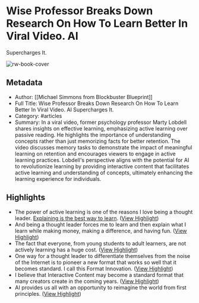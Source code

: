# Wise Professor Breaks Down Research On How To Learn Better In Viral Video. AI
 Supercharges It.

![rw-book-cover](https://readwise-assets.s3.amazonaws.com/static/images/article0.00998d930354.png)

## Metadata
- Author: [[Michael Simmons from Blockbuster Blueprint]]
- Full Title: Wise Professor Breaks Down Research On How To Learn Better In Viral Video. AI
 Supercharges It.
- Category: #articles
- Summary: In a viral video, former psychology professor Marty Lobdell shares insights on effective learning, emphasizing active learning over passive reading. He highlights the importance of understanding concepts rather than just memorizing facts for better retention. The video discusses memory tasks to demonstrate the impact of meaningful learning on retention and encourages viewers to engage in active learning practices. Lobdell's perspective aligns with the potential for AI to revolutionize learning by providing interactive content that facilitates active learning and understanding of concepts, ultimately enhancing the learning experience for individuals.

## Highlights
- The power of active learning is one of the reasons I love being a thought leader. [Explaining is the best way to learn](https://substack.com/redirect/9578cb38-7458-4e02-b9a6-cca1b456aaff?j=eyJ1IjoiMnAwZ3N4In0.eJp5SQ3u4Y3faKx_RfLQeFAv0djhZVtjwYC8BSRI7q4). ([View Highlight](https://read.readwise.io/read/01hr012da96jdfec90wnqf4why))
- And being a thought leader forces me to learn and then explain what I learn while making money, making a difference, and having fun. ([View Highlight](https://read.readwise.io/read/01hr012rrft0td5fqr9rxaheht))
- The fact that everyone, from young students to adult learners, are not actively learning has a huge cost. ([View Highlight](https://read.readwise.io/read/01hr015qn7rjzp8jhtv0ydd52s))
- One way for a thought leader to differentiate themselves from the noise of the Internet is to pioneer a new format that works so well that it becomes standard. I call this Format Innovation. ([View Highlight](https://read.readwise.io/read/01hr01dk530f2wzgzmdszpx943))
- I believe that Interactive Content may become a standard format that many creators create in the coming years. ([View Highlight](https://read.readwise.io/read/01hr01g01djztfbkrs67b6jzc9))
- AI provides us all with an opportunity to reimagine the world from first principles. ([View Highlight](https://read.readwise.io/read/01hr01hsc9e6njhhwgc5ge3066))
